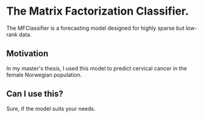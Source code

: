 # The Matrix Factorization Classifier.

The MFClassifier is a forecasting model designed for highly sparse but low-rank data.

## Motivation

In my master's thesis, I used this model to predict cervical cancer in the female Norwegian population. 

## Can I use this?

Sure, if the model suits your needs.
